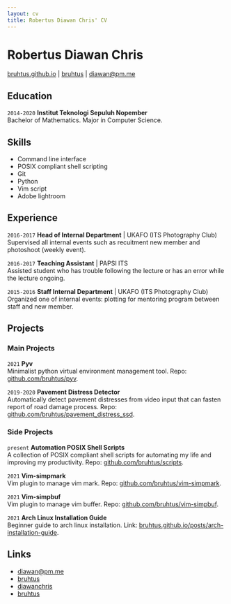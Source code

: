 ```yaml
---
layout: cv
title: Robertus Diawan Chris' CV
---
```

# Robertus Diawan Chris

<div id="webaddress">
<i class="fa fa-home"></i> <a href="http://bruhtus.github.io">bruhtus.github.io</a>
|
<i class="fa fa-github"></i> <a href="http://github.com/bruhtus">bruhtus</a>
|
<i class="fa fa-envelope"></i> <a href="mailto:diawan@pm.me">diawan@pm.me</a>
</div>

<!-- ## Description -->
<!-- I am a mathematics graduate with experience in POSIX compliant shell scripting, python scripting, and portrait photography who is looking for enthusiastic team that will provide me with challenging and interesting work that I can learn from and contribute to. -->

## Education

`2014-2020`
__Institut Teknologi Sepuluh Nopember__ <br>
Bachelor of Mathematics. Major in Computer Science.

## Skills

- Command line interface
- POSIX compliant shell scripting
- Git
- Python
- Vim script
- Adobe lightroom

## Experience

`2016-2017`
__Head of Internal Department__ | UKAFO (ITS Photography Club) <br>
Supervised all internal events such as recuitment new member and photoshoot (weekly event).

`2016-2017`
__Teaching Assistant__ | PAPSI ITS <br>
Assisted student who has trouble following the lecture or has an error while the lecture ongoing.

`2015-2016`
__Staff Internal Department__ | UKAFO (ITS Photography Club) <br>
Organized one of internal events: plotting for mentoring program between staff and new member.

## Projects

### Main Projects

`2021`
__Pyv__ <br>
Minimalist python virtual environment management tool. Repo: [github.com/bruhtus/pyv](https://github.com/bruhtus/pyv).

`2019-2020`
__Pavement Distress Detector__ <br>
Automatically detect pavement distresses from video input that can fasten report of road damage process. Repo: [github.com/bruhtus/pavement_distress_ssd](https://github.com/bruhtus/pavement_distress_ssd).

### Side Projects

`present`
__Automation POSIX Shell Scripts__ <br>
A collection of POSIX compliant shell scripts for automating my life and improving my productivity. Repo: [github.com/bruhtus/scripts](https://github.com/bruhtus/scripts).

`2021`
__Vim-simpmark__ <br>
Vim plugin to manage vim mark. Repo: [github.com/bruhtus/vim-simpmark](https://github.com/bruhtus/vim-simpmark).

`2021`
__Vim-simpbuf__ <br>
Vim plugin to manage vim buffer. Repo: [github.com/bruhtus/vim-simpbuf](https://github.com/bruhtus/vim-simpbuf).

`2021`
__Arch Linux Installation Guide__ <br>
Beginner guide to arch linux installation. Link: [bruhtus.github.io/posts/arch-installation-guide](https://bruhtus.github.io/posts/arch-installation-guide/).

<!-- ## Areas of expertise

* Machine learning
* Data visualisation
* Computer vision -->

## Links

<!-- fa are fontawesome, ai are academicons -->
- <i class="fa fa-envelope"></i> <a href="mailto:diawan@pm.me">diawan@pm.me</a><br />
- <i class="fa fa-github"></i> <a href="http://github.com/bruhtus">bruhtus</a><br />
- <i class="fa fa-twitter"></i> <a href="http://twitter.com/diawanchris">diawanchris</a><br />
- <i class="fa fa-linkedin"></i> <a href="https://www.linkedin.com/in/bruhtus/">bruhtus</a>

<!-- ### Footer

Last updated: May 2013 -->
